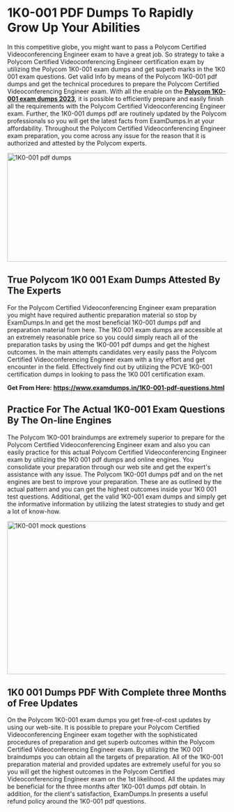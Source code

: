 <h1><strong>1K0-001 PDF Dumps To Rapidly Grow Up Your Abilities</strong></h1>
<p>In this competitive globe, you might want to pass a Polycom Certified Videoconferencing Engineer exam to have a great job. So strategy to take a Polycom Certified Videoconferencing Engineer certification exam by utilizing the Polycom 1K0-001 exam dumps and get superb marks in the 1K0 001 exam questions. Get valid Info by means of the Polycom 1K0-001 pdf dumps and get the technical procedures to prepare the Polycom Certified Videoconferencing Engineer exam. With all the enable on the <strong><a href="https://www.examdumps.in/1K0-001-pdf-questions.html">Polycom 1K0-001 exam dumps 2023</a></strong>, it is possible to efficiently prepare and easily finish all the requirements with the Polycom Certified Videoconferencing Engineer exam. Further, the 1K0-001 dumps pdf are routinely updated by the Polycom professionals so you will get the latest facts from ExamDumps.In at your affordability. Throughout the Polycom Certified Videoconferencing Engineer exam preparation, you come across any issue for the reason that it is authorized and attested by the Polycom experts.</p>
<p><img src="https://i.ibb.co/zxJwW90/Copy-of-Online-Classes-Twitter-header-post-Made-with-Poster-My-Wall-1.png" alt="1K0-001 pdf dumps" width="750" height="250" /></p>
<h2><strong>True Polycom 1K0 001 Exam Dumps Attested By The Experts</strong></h2>
<p>For the Polycom Certified Videoconferencing Engineer exam preparation you might have required authentic preparation material so stop by ExamDumps.In and get the most beneficial 1K0-001 dumps pdf and preparation material from here. The 1K0 001 exam dumps are accessible at an extremely reasonable price so you could simply reach all of the preparation tasks by using the 1K0-001 pdf dumps and get the highest outcomes. In the main attempts candidates very easily pass the Polycom Certified Videoconferencing Engineer exam with a tiny effort and get encounter in the field. Effectively find out by utilizing the PCVE 1K0-001 certification dumps in looking to pass the 1K0 001 certification exam.</p>
<p><strong>Get From Here:&nbsp;<a href="https://www.examdumps.in/1K0-001-pdf-questions.html">https://www.examdumps.in/1K0-001-pdf-questions.html</a></strong></p>
<h2><strong>Practice For The Actual 1K0-001 Exam Questions By The On-line Engines</strong></h2>
<p>The Polycom 1K0-001 braindumps are extremely superior to prepare for the Polycom Certified Videoconferencing Engineer exam and also you can easily practice for this actual Polycom Certified Videoconferencing Engineer exam by utilizing the 1K0 001 pdf dumps and online engines. You consolidate your preparation through our web site and get the expert's assistance with any issue. The Polycom 1K0-001 dumps pdf and on the net engines are best to improve your preparation. These are as outlined by the actual pattern and you can get the highest outcomes inside your 1K0 001 test questions. Additional, get the valid 1K0-001 exam dumps and simply get the informative information by utilizing the latest strategies to study and get a lot of know-how.</p>
<p><a href="https://www.examdumps.in/1K0-001-pdf-questions.html"><img src="https://i.ibb.co/QkNtdwY/Copy-of-Zoom-Online-Classes-Facebook-Share-Po-Made-with-Poster-My-Wall-1.jpg" alt="1K0-001 mock questions" width="670" height="352" /></a></p>
<h2><strong>1K0 001 Dumps PDF With Complete three Months of Free Updates</strong></h2>
<p>On the Polycom 1K0-001 exam dumps you get free-of-cost updates by using our web-site. It is possible to prepare your Polycom Certified Videoconferencing Engineer exam together with the sophisticated procedures of preparation and get superb outcomes within the Polycom Certified Videoconferencing Engineer exam. By utilizing the 1K0 001 braindumps you can obtain all the targets of preparation. All of the 1K0-001 preparation material and provided updates are extremely useful for you so you will get the highest outcomes in the Polycom Certified Videoconferencing Engineer exam on the 1st likelihood. All the updates may be beneficial for the three months after 1K0-001 dumps pdf obtain. In addition, for the client's satisfaction, ExamDumps.In presents a useful refund policy around the 1K0-001 pdf questions.</p>
